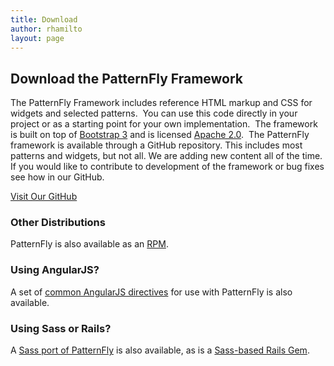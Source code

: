 ```yaml
---
title: Download
author: rhamilto
layout: page
---
```

## Download the PatternFly Framework

The PatternFly Framework includes reference HTML markup and CSS for widgets and selected patterns.  You can use this code directly in your project or as a starting point for your own implementation.  The framework is built on top of [Bootstrap 3][1] and is licensed [Apache 2.0][2].  The PatternFly framework is available through a GitHub repository. This includes most patterns and widgets, but not all. We are adding new content all of the time. If you would like to contribute to development of the framework or bug fixes see how in our GitHub.

<a class="btn btn-primary" href="https://github.com/patternfly/patternfly">Visit Our GitHub</a>

### Other Distributions

PatternFly is also available as an [RPM][4].

### Using AngularJS?

A set of [common AngularJS directives][5] for use with PatternFly is also available.

### Using Sass or Rails?

A [Sass port of PatternFly][6] is also available, as is a [Sass-based Rails Gem][7].

 [1]: http://getbootstrap.com/
 [2]: http://www.apache.org/licenses/LICENSE-2.0.html
 [4]: https://copr.fedoraproject.org/coprs/patternfly/
 [5]: https://github.com/patternfly/angular-patternfly
 [6]: https://github.com/patternfly/patternfly-sass
 [7]: https://rubygems.org/gems/patternfly-sass

